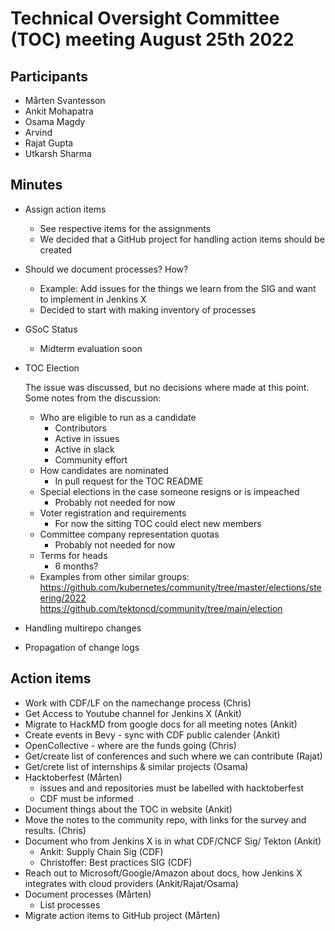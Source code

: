 # Technical Oversight Committee (TOC) meeting August 25th 2022

## Participants

- Mårten Svantesson
- Ankit Mohapatra
- Osama Magdy
- Arvind
- Rajat Gupta
- Utkarsh Sharma

## Minutes

- Assign action items
  - See respective items for the assignments 
  - We decided that a GitHub project for handling action items should be created
- Should we document processes? How?
  - Example: Add issues for the things we learn from the SIG and want to implement in Jenkins X
  - Decided to start with making inventory of processes
- GSoC Status
  - Midterm evaluation soon 
- TOC Election
  
  The issue was discussed, but no decisions where made at this point. Some notes from the discussion:
  - Who are eligible to run as a candidate
    - Contributors
    - Active in issues
    - Active in slack
    - Community effort
  - How candidates are nominated
    - In pull request for the TOC README 
  - Special elections in the case someone resigns or is impeached
    - Probably not needed for now 
  - Voter registration and requirements
    - For now the sitting TOC could elect new members
  - Committee company representation quotas
    - Probably not needed for now 
  - Terms for heads
    - 6 months?
  - Examples from other similar groups:
    https://github.com/kubernetes/community/tree/master/elections/steering/2022
    https://github.com/tektoncd/community/tree/main/election
- Handling multirepo changes
- Propagation of change logs


## Action items

- Work with CDF/LF on the namechange process (Chris)
- Get Access to Youtube channel for Jenkins X (Ankit)
- Migrate to HackMD from google docs for all meeting notes (Ankit)
- Create events in Bevy - sync with CDF public calender (Ankit)
- OpenCollective - where are the funds going (Chris)
- Get/create list of conferences and such where we can contribute (Rajat)
- Get/crete list of internships & similar projects (Osama)
- Hacktoberfest (Mårten)
  - issues and and repositories must be labelled with hacktoberfest
  - CDF must be informed
- Document things about the TOC in website (Ankit)
- Move the notes to the community repo, with links for the survey and results. (Chris)
- Document who from Jenkins X is in what CDF/CNCF Sig/ Tekton (Ankit)
  - Ankit: Supply Chain Sig (CDF)
  - Christoffer: Best practices SIG (CDF)
- Reach out to Microsoft/Google/Amazon about docs, how Jenkins X integrates with cloud providers (Ankit/Rajat/Osama)
- Document processes (Mårten)
  - List processes 
- Migrate action items to GitHub project (Mårten)
